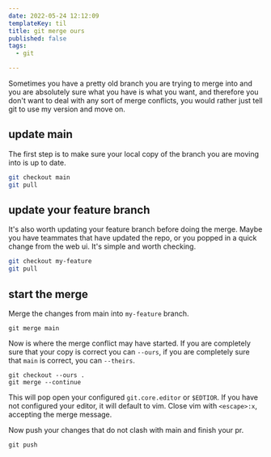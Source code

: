 ```yaml
---
date: 2022-05-24 12:12:09
templateKey: til
title: git merge ours
published: false
tags:
  - git

---
```


Sometimes you have a pretty old branch you are trying to merge into and you are
absolutely sure what you have is what you want, and therefore you don't want to
deal with any sort of merge conflicts, you would rather just tell git to use my
version and move on.

## update main

The first step is to make sure your local copy of the branch you are moving
into is up to date.

``` bash
git checkout main
git pull
```

## update your feature branch

It's also worth updating your feature branch before doing the merge. Maybe you
have teammates that have updated the repo, or you popped in a quick change from
the web ui. It's simple and worth checking.

``` bash
git checkout my-feature
git pull
```

## start the merge

Merge the changes from main into `my-feature` branch.

```
git merge main
```

Now is where the merge conflict may have started. If you are completely sure
that your copy is correct you can `--ours`, if you are completely sure that
`main` is correct, you can `--theirs`.

```
git checkout --ours .
git merge --continue
```

This will pop open your configured `git.core.editor` or `$EDTIOR`. If you have
not configured your editor, it will default to vim.  Close vim with `<escape>:x`, accepting the
merge message.

Now push your changes that do not clash with main and finish your pr.

```
git push
```
